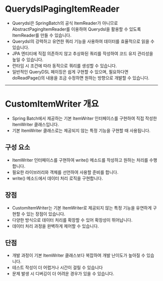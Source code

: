 # **QuerydslPagingItemReader**

- Querydsl은 SpringBatch의 공식 ItemReader가 아니므로 AbstractPagingItemReader를 이용하여 Querydsl을 활용할 수 있도록 ItemReader를 만들 수 있습니다.
- Querydsl의 강력하고 유연한 쿼리 기능을 사용하여 데이터를 효율적으로 읽을 수 있습니다.
- JPA 엔티티에 직접 의존하지 않고 추상화된 쿼리를 작성하여 코드 유지 관리성을 높일 수 있습니다.
- 런타임 시 조건에 따라 동적으로 쿼리를 생성할 수 있습니다.
- 일반적인 QueryDSL 페이징은 쉽게 구현할 수 있으며, 필요하다면 doReadPage()의 내용을 조금 수정하면 원하는 방향으로 개발할 수 있습니다.

---

# **CustomItemWriter 개요**

- Spring Batch에서 제공하는 기본 ItemWriter 인터페이스를 구현하여 직접 작성한 ItemWriter 클래스입니다.
- 기본 ItemWriter 클래스로는 제공되지 않는 특정 기능을 구현할 때 사용됩니다.

## **구성 요소**

- ItemWriter 인터페이스를 구현하여 write() 메소드를 작성하고 원하는 처리를 수행합니다.
- 필요한 라이브러리와 객체를 선언하여 사용할 준비를 합니다.
- write() 메소드에서 데이터 처리 로직을 구현합니다.

## **장점**

- CustomItemWriter는 기본 ItemWriter로 제공되지 않는 특정 기능을 유연하게 구현할 수 있는 장점이 있습니다.
- 다양한 방식으로 데이터 처리를 확장할 수 있어 확장성이 뛰어납니다.
- 데이터 처리 과정을 완벽하게 제어할 수 있습니다.

## **단점**

- 개발 과정이 기본 ItemWriter 클래스보다 복잡하여 개발 난이도가 높아질 수 있습니다.
- 테스트 작성이 더 어렵거나 시간이 걸릴 수 있습니다
- 문제 발생 시 디버깅이 더 어려운 경우가 있을 수 있습니다.
